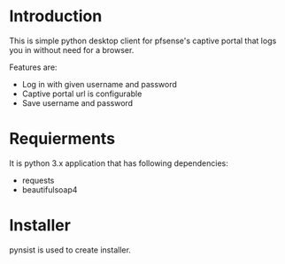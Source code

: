 # Introduction

This is simple python desktop client for pfsense's captive portal that logs you in without need for a browser.

Features are:
- Log in with given username and password
- Captive portal url is configurable
- Save username and password

# Requierments
It is python 3.x application that has following dependencies:
- requests
- beautifulsoap4

# Installer
pynsist is used to create installer.








